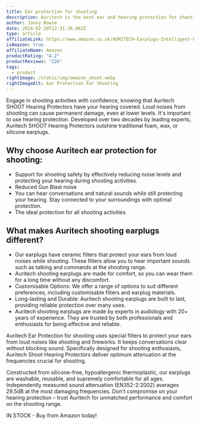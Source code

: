 ```yaml
---
title: Ear protection for shooting
description: Auritech is the best ear and hearing protection for shooting
author: Jonny Rowse
date: 2024-02-28T12:31:36.062Z
type: article
affiliateLink: https://www.amazon.co.uk/AURITECH-Earplugs-Intelligent-Protection-shooting/dp/B06XHK1LVX?maas=maas_adg_F54FC9572F114A1B9F5EB90C2E8D607C_afap_abs&ref_=aa_maas&tag=maas
isAmazon: true
affiliateName: Amazon
productRating: "4.2"
productReviews: "226"
tags:
  - product
rightImage: /static/img/amazon_shoot.webp
rightImageAlt: Ear Protection For Shooting
---
```

Engage in shooting activities with confidence, knowing that Auritech SHOOT Hearing Protectors have your hearing covered. Loud noises from shooting can cause permanent damage, even at lower levels. It's important to use hearing protection. Developed over two decades by leading experts, Auritech SHOOT Hearing Protectors outshine traditional foam, wax, or silicone earplugs.

## Why choose Auritech ear protection for shooting:

* Support for shooting safety by effectively reducing noise levels and protecting your hearing during shooting activities.
* Reduced Gun Blast noise
* You can hear conversations and natural sounds while still protecting your hearing. Stay connected to your surroundings with optimal protection.
* The ideal protection for all shooting activities

## What makes Auritech shooting earplugs different?

* Our earplugs have ceramic filters that protect your ears from loud noises while shooting. These filters allow you to hear important sounds such as talking and commands at the shooting range.
* Auritech shooting earplugs are made for comfort, so you can wear them for a long time without any discomfort.
* Customisable Options: We offer a range of options to suit different preferences, including customisable filters and earplug materials.
* Long-lasting and Durable: Auritech shooting earplugs are built to last, providing reliable protection over many uses.
* Auritech shooting earplugs are made by experts in audiology with 20+ years of experience. They are trusted by both professionals and enthusiasts for being effective and reliable.

Auritech Ear Protection for shooting uses special filters to protect your ears from loud noises like shooting and fireworks. It keeps conversations clear without blocking sound. Specifically designed for shooting enthusiasts, Auritech Shoot Hearing Protectors deliver optimum attenuation at the frequencies crucial for shooting.

Constructed from silicone-free, hypoallergenic thermoplastic, our earplugs are washable, reusable, and supremely comfortable for all ages. Independently measured sound attenuation (EN352-2:2002) averages 29.5dB at the most damaging frequencies. Don't compromise on your hearing protection – trust Auritech for unmatched performance and comfort on the shooting range.

IN STOCK - Buy from Amazon today!
